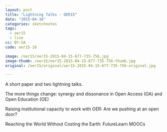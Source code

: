 ```yaml
---
layout: post
title: "Lightning Talks - OER15"
date: "2015-04-16"
categories: sketchnotes
tags:
  - oer15
  - live
cc: BY-SA
code: oer15-10

image: /oer15/oer15-2015-04-15-677-735-756.jpg
image-thumb: /oer15/oer15-2015-04-15-677-735-756-thumb.jpg
original: /oer15/original/oer15-2015-04-15-677-735-756-original.jpg

---
```

A short paper and two lightning talks.

The more things change: synergy and dissonance in Open Access (OA) and Open Education (OE)

Raising institutional capacity to work with OER: Are we pushing at an open door?

Reaching the World Without Costing the Earth: FutureLearn MOOCs

